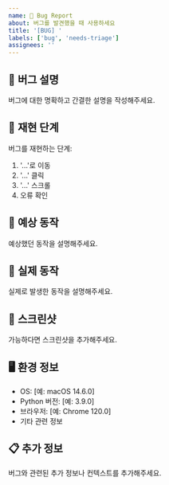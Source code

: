 ```yaml
---
name: 🐛 Bug Report
about: 버그를 발견했을 때 사용하세요
title: '[BUG] '
labels: ['bug', 'needs-triage']
assignees: ''
---
```


## 🐛 버그 설명
버그에 대한 명확하고 간결한 설명을 작성해주세요.

## 🔄 재현 단계
버그를 재현하는 단계:
1. '...'로 이동
2. '...' 클릭
3. '...' 스크롤
4. 오류 확인

## 🎯 예상 동작
예상했던 동작을 설명해주세요.

## 📱 실제 동작
실제로 발생한 동작을 설명해주세요.

## 📸 스크린샷
가능하다면 스크린샷을 추가해주세요.

## 🖥️ 환경 정보
- OS: [예: macOS 14.6.0]
- Python 버전: [예: 3.9.0]
- 브라우저: [예: Chrome 120.0]
- 기타 관련 정보

## 📋 추가 정보
버그와 관련된 추가 정보나 컨텍스트를 추가해주세요.
